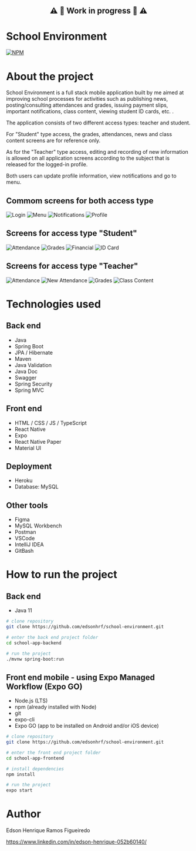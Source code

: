 ## <p align="center"> :warning: :construction: Work in progress :construction: :warning: </p>

# School Environment
[![NPM](https://img.shields.io/npm/l/react)](https://github.com/edsonhrf/school-environment/blob/main/LICENSE) 

# About the project

School Environment is a full stack mobile application built by me aimed at improving school processes for activities such as publishing news, posting/consulting attendances and grades, issuing payment slips, important notifications, class content, viewing student ID cards, etc. .

The application consists of two different access types: teacher and student.

For "Student" type access, the grades, attendances, news and class content screens are for reference only.

As for the "Teacher" type access, editing and recording of new information is allowed on all application screens according to the subject that is released for the logged-in profile.

Both users can update profile information, view notifications and go to menu.

## Commom screens for both access type
![Login](https://github.com/edsonhrf/school-environment/blob/main/school-app-frontend/assets/school-environment-screens/common-screens/login_screen.png)
![Menu](https://github.com/edsonhrf/school-environment/blob/main/school-app-frontend/assets/school-environment-screens/common-screens/menu_screen.png)
![Notifications](https://github.com/edsonhrf/school-environment/blob/main/school-app-frontend/assets/school-environment-screens/common-screens/notifications_screen.png)
![Profile](https://github.com/edsonhrf/school-environment/blob/main/school-app-frontend/assets/school-environment-screens/common-screens/profile_screen.png)

## Screens for access type "Student"
![Attendance](https://github.com/edsonhrf/school-environment/blob/main/school-app-frontend/assets/school-environment-screens/student-screens/student_attendance_screen.png)
![Grades](https://github.com/edsonhrf/school-environment/blob/main/school-app-frontend/assets/school-environment-screens/student-screens/student_subject_grades_screen.png)
![Financial](https://github.com/edsonhrf/school-environment/blob/main/school-app-frontend/assets/school-environment-screens/student-screens/student_financial_screen.png)
![ID Card](https://github.com/edsonhrf/school-environment/blob/main/school-app-frontend/assets/school-environment-screens/student-screens/student_id_card_screen.png)

## Screens for access type "Teacher"
![Attendance](https://github.com/edsonhrf/school-environment/blob/main/school-app-frontend/assets/school-environment-screens/teacher-screens/teacher_list_attendance_screen.png)
![New Attendance](https://github.com/edsonhrf/school-environment/blob/main/school-app-frontend/assets/school-environment-screens/teacher-screens/teacher_new_attendance_screen.png)
![Grades](https://github.com/edsonhrf/school-environment/blob/main/school-app-frontend/assets/school-environment-screens/teacher-screens/teacher_grades_screen.png)
![Class Content](https://github.com/edsonhrf/school-environment/blob/main/school-app-frontend/assets/school-environment-screens/teacher-screens/teacher_class_content_screen.png)

# Technologies used
## Back end
- Java
- Spring Boot
- JPA / Hibernate
- Maven
- Java Validation
- Java Doc
- Swagger
- Spring Security
- Spring MVC
## Front end
- HTML / CSS / JS / TypeScript
- React Native
- Expo
- React Native Paper
- Material UI
## Deployment
- Heroku
- Database: MySQL
## Other tools
- Figma
- MySQL Workbench
- Postman
- VSCode
- IntelliJ IDEA
- GitBash

# How to run the project

## Back end
- Java 11

```bash
# clone repository
git clone https://github.com/edsonhrf/school-environment.git

# enter the back end project folder
cd school-app-backend

# run the project
./mvnw spring-boot:run
```

## Front end mobile - using Expo Managed Workflow (Expo GO)
- Node.js (LTS)
- npm (already installed with Node)
- git
- expo-cli
- Expo GO (app to be installed on Android and/or iOS device)

```bash
# clone repository
git clone https://github.com/edsonhrf/school-environment.git

# enter the front end project folder
cd school-app-frontend

# install dependencies
npm install

# run the project
expo start
```

# Author

Edson Henrique Ramos Figueiredo

https://www.linkedin.com/in/edson-henrique-052b60140/


